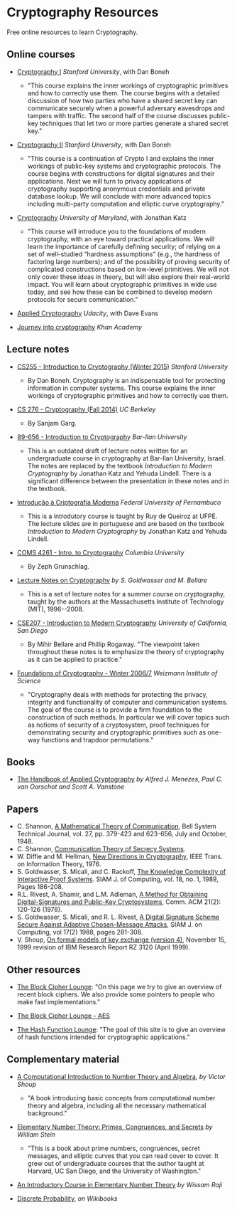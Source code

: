Cryptography Resources
======================

Free online resources to learn Cryptography.

Online courses
-------

- [Cryptography I](https://www.coursera.org/course/crypto) *Stanford University*, with Dan Boneh
	- "This course explains the inner workings of cryptographic primitives and how to correctly use them. The course begins with a detailed discussion of how two parties who have a shared secret key can communicate securely when a powerful adversary eavesdrops and tampers with traffic. The second half of the course discusses public-key techniques that let two or more parties generate a shared secret key."

- [Cryptography II](https://www.coursera.org/course/crypto2) *Stanford University*, with Dan Boneh
	- "This course is a continuation of Crypto I and explains the inner workings of public-key systems and cryptographic protocols. The course begins with constructions for digital signatures and their applications. Next we will turn to privacy applications of cryptography supporting anonymous credentials and private database lookup. We will conclude with more advanced topics including multi-party computation and elliptic curve cryptography."

- [Cryptography](https://www.coursera.org/course/cryptography) *University of Maryland*, with Jonathan Katz
	- "This course will introduce you to the foundations of modern cryptography, with an eye toward practical applications. We will learn the importance of carefully defining security; of relying on a set of well-studied “hardness assumptions” (e.g., the hardness of factoring large numbers); and of the possibility of proving security of complicated constructions based on low-level primitives. We will not only cover these ideas in theory, but will also explore their real-world impact. You will learn about cryptographic primitives in wide use today, and see how these can be combined to develop modern protocols for secure communication."

- [Applied Cryptography](https://www.udacity.com/course/cs387) *Udacity*, with Dave Evans

- [Journey into cryptography](https://www.khanacademy.org/computing/computer-science/cryptography) *Khan Academy*

Lecture notes
-------------

- [CS255 - Introduction to Cryptography (Winter 2015)](http://crypto.stanford.edu/~dabo/cs255) *Stanford University*
	- By Dan Boneh. Cryptography is an indispensable tool for protecting information in computer systems. This course explains the inner workings of cryptographic primitives and how to correctly use them.

- [CS 276 - Cryptography (Fall 2014)](http://www.cs.berkeley.edu/~sanjamg/classes/cs276-fall14/) *UC Berkeley*
	- By Sanjam Garg.

- [89-656 - Introduction to Cryptography](http://u.cs.biu.ac.il/~lindell/89-656/Intro-to-crypto-89-656.pdf) *Bar-Ilan University*
	- This is an outdated draft of lecture notes written for an undergraduate course in cryptography at Bar-Ilan University, Israel. The notes are replaced by the textbook *Introduction to Modern Cryptography* by Jonathan Katz and Yehuda Lindell. There is a significant difference between the presentation in these notes and in the textbook.

- [Introdução à Criptografia Moderna](https://www.dropbox.com/sh/bjoirssm8lhad18/AADmr-ABVb0eW3oSysUQrbKPa?dl=0) *Federal University of Pernambuco*
	- This is a introdutory course is taught by Ruy de Queiroz at UFPE. The lecture slides are in portuguese and are based on the textbook *Introduction to Modern Cryptography* by Jonathan Katz and Yehuda Lindell.

- [COMS 4261 - Intro. to Cryptography](http://www1.cs.columbia.edu/~zeph/4261/lectures/) *Columbia University*
	- By Zeph Grunschlag.

- [Lecture Notes on Cryptography](http://cseweb.ucsd.edu/~mihir/papers/gb.html) *by S. Goldwasser and M. Bellare*
	- This is a set of lecture notes for a summer course on cryptography, taught by the authors at the Massachusetts Institute of Technology (MIT), 1996--2008. 

- [CSE207 - Introduction to Modern Cryptography](http://cseweb.ucsd.edu/~mihir/cse207/classnotes.html) *University of California, San Diego*
	- By Mihir Bellare and Phillip Rogaway. "The viewpoint taken throughout these notes is to emphasize the theory of cryptography as it can be applied to practice."

- [Foundations of Cryptography - Winter 2006/7](http://www.wisdom.weizmann.ac.il/~naor/COURSE/foundations_of_crypto.html) *Weizmann Institute of Science*
	- "Cryptography deals with methods for protecting the privacy, integrity and functionality of computer and communication systems. The goal of the course is to provide a firm foundation to the construction of such methods. In particular we will cover topics such as notions of security of a cryptosystem, proof techniques for demonstrating security and cryptographic primitives such as one-way functions and trapdoor permutations."

Books
-----

- [The Handbook of Applied Cryptography](http://cacr.uwaterloo.ca/hac/) *by Alfred J. Menezes, Paul C. van Oorschot and Scott A. Vanstone*

Papers
------

- C. Shannon, [A Mathematical Theory of Communication](http://cm.bell-labs.com/cm/ms/what/shannonday/paper.html), Bell System Technical Journal, vol. 27, pp. 379-423 and 623-656, July and October, 1948.
- C. Shannon, [Communication Theory of Secrecy Systems](http://www.cs.ucla.edu/%7Ejkong/research/security/shannon1949.pdf).
- W. Diffie and M. Hellman, [New Directions in Cryptography](http://www.cs.berkeley.edu/~christos/classics/diffiehellman.pdf), IEEE Trans. on Information Theory, 1976.
- S. Goldwasser, S. Micali, and C. Rackoff, [The Knowledge Complexity of Interactive Proof Systems](http://groups.csail.mit.edu/cis/pubs/shafi/1989-siamjc.pdf). SIAM J. of Computing, vol. 18, no. 1, 1989, Pages 186-208. 
- R.L. Rivest, A. Shamir, and L.M. Adleman, [A Method for Obtaining Digital-Signatures and Public-Key Cryptosystems](http://theory.lcs.mit.edu/~rivest/rsapaper.ps), Comm. ACM 21(2): 120-126 (1978). 
- S. Goldwasser, S. Micali, and R. L. Rivest, [A Digital Signature Scheme Secure Against Adaptive Chosen-Message Attacks](http://www.wisdom.weizmann.ac.il/~naor/COURSE/gomiri.ps), SIAM J. on Computing, vol 17(2) 1988, pages 281-308. 
- V. Shoup, [On	formal	models	of	key	exchange (version 4)](http://shoup.net/papers/skey.pdf), November 15, 1999 revision of IBM Research Report RZ 3120 (April 1999).

Other resources
---------------

- [The Block Cipher Lounge](http://www2.mat.dtu.dk/people/Lars.R.Knudsen/bc.html): "On this page we try to give an overview of recent block ciphers. We also provide some pointers to people who make fast implementations."

- [The Block Cipher Lounge - AES](http://www2.mat.dtu.dk/people/Lars.R.Knudsen/aes.html)

- [The Hash Function Lounge](http://www.larc.usp.br/~pbarreto/hflounge.html): "The goal of this site is to give an overview of hash functions intended for cryptographic applications."

Complementary material
----------------------

- [A Computational Introduction to Number Theory and Algebra](http://shoup.net/ntb/), *by Victor Shoup*
	- "A book introducing basic concepts from computational number theory and algebra, including all the necessary mathematical background."

- [Elementary Number Theory: Primes, Congruences, and Secrets](http://wstein.org/ent/ent.pdf) *by William Stein* 
	- "This is a book about prime numbers, congruences, secret messages, and elliptic curves that you can read cover to cover. It grew out of undergraduate courses that the author taught at Harvard, UC San Diego, and the University of Washington."

- [An Introductory Course in Elementary Number Theory](http://www.saylor.org/site/wp-content/uploads/2013/05/An-Introductory-in-Elementary-Number-Theory.pdf) *by Wissam Raji*

- [Discrete Probability](http://en.wikibooks.org/wiki/High_School_Mathematics_Extensions/Discrete_Probability), *on Wikibooks*
